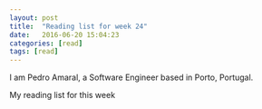 ```yaml
---
layout: post
title:  "Reading list for week 24"
date:   2016-06-20 15:04:23
categories: [read]
tags: [read]
---
```

I am Pedro Amaral, a Software Engineer based in Porto, Portugal.

My reading list for this week 

[Style Guide Driven Development with Atomic Docs]:(https://css-tricks.com/style-guide-driven-development-atomic-docs/)
[Typography Handbook]:(http://typographyhandbook.com/)

